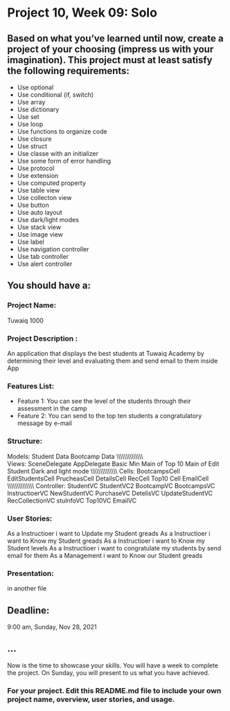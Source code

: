 # Project 10, Week 09: Solo


## Based on what you’ve learned until now, create a project of your choosing (impress us with your imagination). This project must at least satisfy the following requirements:

- Use optional
- Use conditional (if, switch)
- Use array
- Use dictionary
- Use set
- Use loop
- Use functions to organize code
- Use closure
- Use struct
- Use classe with an initializer
- Use some form of error handling
- Use protocol
- Use extension
- Use computed property
- Use table view
- Use collecton view
- Use button
- Use auto layout
- Use dark/light modes
- Use stack view
- Use image view
- Use label
- Use navigation controller
- Use tab controller
- Use alert controller

## You should have a:
### Project Name: 
Tuwaiq 1000


### Project Description :
An application that displays the best students at Tuwaiq Academy by determining their level and evaluating them and send email to them inside App

### Features List:

- Feature 1:
You can see the level of the students through their assessment in the camp
- Feature 2:
You can send to the top ten students a congratulatory message by e-mail

### Structure:
Models:
Student Data
Bootcamp Data
\\\\\\\\\\\\\\\\\\\\\\\\\\\\\
Views:
SceneDelegate
AppDelegate
Basic Min
Main of Top 10
Main of Edit Student
Dark and light mode
\\\\\\\\\\\\\\\\\\\\\\\\\\\\
Cells:
BootcampsCell
EditStudentsCell
PrucheasCell
DetailsCell
RecCell
Top10 Cell
EmailCell
\\\\\\\\\\\\\\\\\\\\\\\\\\\\
Controller:
StudentVC
StudentVC2
BootcampVC
BootcampsVC
InstructioerVC
NewStudentVC
PurchaseVC
DetelisVC
UpdateStudentVC
RecCollectionVC
stulnfoVC
Top10VC
EmailVC
### User Stories:
As a Instructioer i want to Update my Student greads
As a Instructioer i want to Know my Student greads
As a Instructioer i want to Know my Student levels
As a Instructioer i want to congratulate my students by send email for them
As a Management i want to Know our Student greads
### Presentation:

in another file


## Deadline: 
9:00 am, Sunday, Nov 28, 2021 


## ...
Now is the time to showcase your skills. You will have a week to complete the project.
On Sunday, you will present to us what you have achieved. 



### For your project. Edit this README.md file to include your own project name,  overview, user stories, and usage. 
